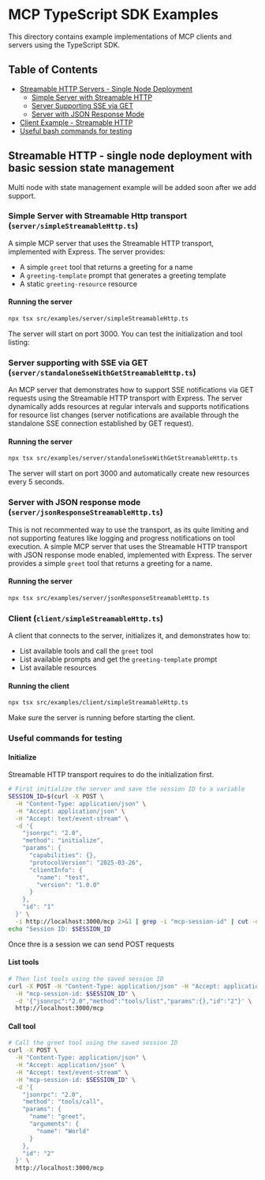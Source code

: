 # MCP TypeScript SDK Examples

This directory contains example implementations of MCP clients and servers using the TypeScript SDK.

## Table of Contents

- [Streamable HTTP Servers - Single Node Deployment](#streamable-http---single-node-deployment-with-basic-session-state-management)
  - [Simple Server with Streamable HTTP](#simple-server-with-streamable-http-transport-serversimplestreamablehttpts)
  - [Server Supporting SSE via GET](#server-supporting-with-sse-via-get-serverstandalonessewithgetstreamablehttpts)
  - [Server with JSON Response Mode](#server-with-json-response-mode-serverjsonresponsestreamablehttpts)
- [Client Example - Streamable HTTP](#client-clientsimplestreamablehttpts)
- [Useful bash commands for testing](#useful-commands-for-testing)

## Streamable HTTP - single node deployment with basic session state management

Multi node with state management example will be added soon after we add support.


### Simple Server with Streamable Http transport (`server/simpleStreamableHttp.ts`)

A simple MCP server that uses the Streamable HTTP transport, implemented with Express. The server provides:

- A simple `greet` tool that returns a greeting for a name
- A `greeting-template` prompt that generates a greeting template
- A static `greeting-resource` resource

#### Running the server

```bash
npx tsx src/examples/server/simpleStreamableHttp.ts
```

The server will start on port 3000. You can test the initialization and tool listing:

### Server supporting with SSE via GET (`server/standaloneSseWithGetStreamableHttp.ts`)

An MCP server that demonstrates how to support SSE notifications via GET requests using the Streamable HTTP transport with Express. The server dynamically adds resources at regular intervals and supports notifications for resource list changes (server notifications are available through the standalone SSE connection established by GET request).

#### Running the server

```bash
npx tsx src/examples/server/standaloneSseWithGetStreamableHttp.ts
```

The server will start on port 3000 and automatically create new resources every 5 seconds.

### Server with JSON response mode (`server/jsonResponseStreamableHttp.ts`)

This is not recommented way to use the transport, as its quite limiting and not supporting features like logging and progress notifications on tool execution.
A simple MCP server that uses the Streamable HTTP transport with JSON response mode enabled, implemented with Express. The server provides a simple `greet` tool that returns a greeting for a name.

#### Running the server

```bash
npx tsx src/examples/server/jsonResponseStreamableHttp.ts
```


### Client (`client/simpleStreamableHttp.ts`)

A client that connects to the server, initializes it, and demonstrates how to:

- List available tools and call the `greet` tool
- List available prompts and get the `greeting-template` prompt
- List available resources

#### Running the client

```bash
npx tsx src/examples/client/simpleStreamableHttp.ts
```

Make sure the server is running before starting the client.


### Useful commands for testing

#### Initialize
Streamable HTTP transport requires to do the initialization first.

```bash
# First initialize the server and save the session ID to a variable
SESSION_ID=$(curl -X POST \
  -H "Content-Type: application/json" \
  -H "Accept: application/json" \
  -H "Accept: text/event-stream" \
  -d '{
    "jsonrpc": "2.0",
    "method": "initialize",
    "params": {
      "capabilities": {},
      "protocolVersion": "2025-03-26", 
      "clientInfo": {
        "name": "test",
        "version": "1.0.0"
      }
    },
    "id": "1"
  }' \
  -i http://localhost:3000/mcp 2>&1 | grep -i "mcp-session-id" | cut -d' ' -f2 | tr -d '\r')
echo "Session ID: $SESSION_ID

```

Once thre is a session we can send POST requests

#### List tools
```bash
# Then list tools using the saved session ID 
curl -X POST -H "Content-Type: application/json" -H "Accept: application/json, text/event-stream" \
  -H "mcp-session-id: $SESSION_ID" \
  -d '{"jsonrpc":"2.0","method":"tools/list","params":{},"id":"2"}' \
  http://localhost:3000/mcp
```

#### Call tool 

```bash
# Call the greet tool using the saved session ID
curl -X POST \
  -H "Content-Type: application/json" \
  -H "Accept: application/json" \
  -H "Accept: text/event-stream" \
  -H "mcp-session-id: $SESSION_ID" \
  -d '{
    "jsonrpc": "2.0",
    "method": "tools/call",
    "params": {
      "name": "greet",
      "arguments": {
        "name": "World"
      }
    },
    "id": "2"
  }' \
  http://localhost:3000/mcp
```
